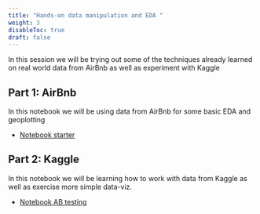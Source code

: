 ```yaml
---
title: "Hands-on data manipulation and EDA "
weight: 3
disableToc: true
draft: false
---
```


In this session we will be trying out some of the techniques already learned on real world data from AirBnb as well as experiment with Kaggle

## Part 1: AirBnb
In this notebook we will be using data from AirBnb for some basic EDA and geoplotting

* [Notebook starter](https://colab.research.google.com/github/aaubs/ds-master/blob/main/notebooks/M1-airbnb-eda-geoplot-starter.ipynb)

## Part 2: Kaggle

In this notebook we will be learning how to work with data from Kaggle as well as exercise more simple data-viz.
* [Notebook AB testing](https://colab.research.google.com/github/aaubs/ds-master/blob/main/notebooks/DS4B_kaggle_starter.ipynb)
